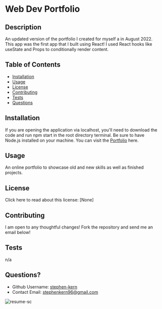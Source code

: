 # Web Dev Portfolio

## Description

An updated version of the portfolio I created for myself a in August 2022. This app was the first app that I built using React! I used React hooks like useState and Props to conditionally render content.

## Table of Contents

- [Installation](#installation)
- [Usage](#usage)
- [License](#license)
- [Contributing](#contributing)
- [Tests](#tests)
- [Questions](#questions)

## Installation

If you are opening the application via localhost, you'll need to download the code and run npm start in the root directory terminal. Be sure to have Node.js installed on your machine. You can visit the [Portfolio](https://github.com/stephen-kern/React-Portfolio) here.

## Usage

An online portfolio to showcase old and new skills as well as finished projects.

## License

Click here to read about this license: [None]

## Contributing

I am open to any thoughtful changes! Fork the repository and send me an email below!

## Tests

n/a

## Questions?

- Github Username: [stephen-kern](https://github.com/stephen-kern)
- Contact Email: stephenkern96@gmail.com

![resume-sc](https://user-images.githubusercontent.com/94320530/204967127-53501ac7-9e0a-4609-9d28-394a99dde6f2.png)

